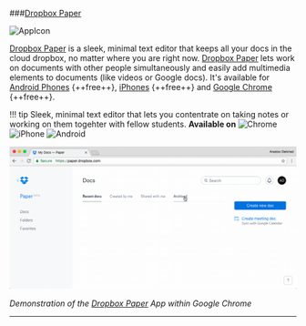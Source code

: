 ###[Dropbox Paper](https://www.dropbox.com/paper)

![AppIcon](/Images/DropboxPaperAppIcon.png)

[Dropbox Paper](https://www.dropbox.com/paper) is a sleek, minimal text editor that keeps all your docs in the cloud dropbox, no matter where you are right now. [Dropbox Paper](https://www.dropbox.com/paper) lets work on documents with other people simultaneously and easily add multimedia elements to documents (like videos or Google docs). It's available for [Android Phones](https://play.google.com/store/apps/details?id=com.dropbox.paper&hl=en
) {++free++}, [iPhones](https://itunes.apple.com/us/app/dropbox-paper/id1126623662?mt=8
) {++free++} and [Google Chrome](https://www.dropbox.com/paper
) {++free++}. 


!!! tip
	Sleek, minimal text editor that lets you contentrate on taking notes or working on them togehter with fellow students. 
	**Available on** ![Chrome](/Icons/Chrome.png) ![iPhone](/Icons/iPhone.png) ![Android](/Icons/Android.png)  
	
![Screenshot](GIFs/DropboxPaper.gif)  

_Demonstration of the [Dropbox Paper](https://www.dropbox.com/paper) App within Google Chrome_

****
